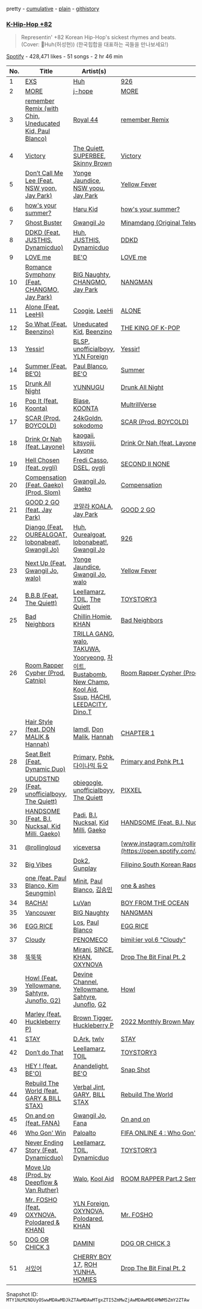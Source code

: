 pretty - [cumulative](/playlists/cumulative/37i9dQZF1DWW46Vfs1oltB.md) - [plain](/playlists/plain/37i9dQZF1DWW46Vfs1oltB) - [githistory](https://github.githistory.xyz/mackorone/spotify-playlist-archive/blob/main/playlists/plain/37i9dQZF1DWW46Vfs1oltB)

### [K\-Hip\-Hop +82](https://open.spotify.com/playlist/37i9dQZF1DWW46Vfs1oltB)

> Representin' +82 Korean Hip\-Hop's sickest rhymes and beats\. \(Cover: Huh\(허성현\)\) \(한국힙합을 대표하는 곡들을 만나보세요!\)

[Spotify](https://open.spotify.com/user/spotify) - 428,471 likes - 51 songs - 2 hr 46 min

| No. | Title | Artist(s) | Album | Length |
|---|---|---|---|---|
| 1 | [EXS](https://open.spotify.com/track/6nu5TMQFH9CKVQV7l4t1DD) | [Huh](https://open.spotify.com/artist/30AghIfoMJrMo1YqoUkEMM) | [926](https://open.spotify.com/album/46UAhlKGdxGrdPaa65MsQK) | 2:34 |
| 2 | [MORE](https://open.spotify.com/track/4XKXphKH76W4zNpkgFS5o2) | [j\-hope](https://open.spotify.com/artist/0b1sIQumIAsNbqAoIClSpy) | [MORE](https://open.spotify.com/album/5Sk4Inca1WZhP7VLuD7DOi) | 3:00 |
| 3 | [remember Remix \(with Chin, Uneducated Kid, Paul Blanco\)](https://open.spotify.com/track/51Je7qQ5Ee0LOyRwUWYlfX) | [Royal 44](https://open.spotify.com/artist/6I5eyZiVUpuPwE8mTXp7hC) | [remember Remix](https://open.spotify.com/album/6B8gLgbZWKKtv0xGUfDxBG) | 3:43 |
| 4 | [Victory](https://open.spotify.com/track/1N4m5I7HVLcL7Jr6jTyHuK) | [The Quiett](https://open.spotify.com/artist/2qI1pO64eYqGUiv1XTw4cy), [SUPERBEE](https://open.spotify.com/artist/0Q5XzDpn7DCI5jlubok4xb), [Skinny Brown](https://open.spotify.com/artist/0E0fq98DMHhkAgiXWpCViX) | [Victory](https://open.spotify.com/album/7qO83BG110baknRcJDa6FI) | 3:35 |
| 5 | [Don’t Call Me Lee \(Feat\. NSW yoon, Jay Park\)](https://open.spotify.com/track/1HzgZODccvwvwQy6cxm87S) | [Yonge Jaundice](https://open.spotify.com/artist/0ESfTnqcM5os6xjx05jjYT), [NSW yoou](https://open.spotify.com/artist/2fJoaUsiVYetecdKBMPm1S), [Jay Park](https://open.spotify.com/artist/4XDi67ZENZcbfKnvMnTYsI) | [Yellow Fever](https://open.spotify.com/album/10gmo6qV4xcvToo4iOyVEv) | 3:49 |
| 6 | [how's your summer?](https://open.spotify.com/track/4d96YEbQXNqQsbBauaButp) | [Haru Kid](https://open.spotify.com/artist/79Hx3llVFe5RtRJAosF3MW) | [how's your summer?](https://open.spotify.com/album/1zJfPqG84GCiB8H67Dsgtn) | 2:37 |
| 7 | [Ghost Buster](https://open.spotify.com/track/71nySQ4RntwCMUFZu29m1d) | [Gwangil Jo](https://open.spotify.com/artist/49cCO8Hy5heGnXj9hb6KEW) | [Minamdang \(Original Television Soundtrack, Pt\. 1\)](https://open.spotify.com/album/6KSJrdypDxR06zSkhTEK1i) | 3:00 |
| 8 | [DDKD \(Feat\. JUSTHIS, Dynamicduo\)](https://open.spotify.com/track/1v48PanV5fux8FH5RYxaj4) | [Huh](https://open.spotify.com/artist/30AghIfoMJrMo1YqoUkEMM), [JUSTHIS](https://open.spotify.com/artist/0Ch0t9gI47Lkal71uQnmV3), [Dynamicduo](https://open.spotify.com/artist/4nvFFLtv7ZqoTr83387uK4) | [DDKD](https://open.spotify.com/album/4oQwIsUmLQZrlWSWaMyFHU) | 3:31 |
| 9 | [LOVE me](https://open.spotify.com/track/3oiMjDZ1bShIpFfOQf55IW) | [BE'O](https://open.spotify.com/artist/5NUVwRESNqYBUTRbiATjy7) | [LOVE me](https://open.spotify.com/album/47PYjiWlimZJ2QT1LOrtLK) | 2:53 |
| 10 | [Romance Symphony \(Feat\. CHANGMO, Jay Park\)](https://open.spotify.com/track/3bUD1FmJClHcD0U7rIN0TR) | [BIG Naughty](https://open.spotify.com/artist/7cEaNXXTHx3LokbjUUyHal), [CHANGMO](https://open.spotify.com/artist/3hvinNZRzTLoREmqFiKr1b), [Jay Park](https://open.spotify.com/artist/4XDi67ZENZcbfKnvMnTYsI) | [NANGMAN](https://open.spotify.com/album/2hBJR1SQ4cGDjGTCY6eV8m) | 4:00 |
| 11 | [Alone \(Feat\. LeeHi\)](https://open.spotify.com/track/2SSbQoEqPHu6qAgi3pFobY) | [Coogie](https://open.spotify.com/artist/0IznZPMUyaPGdqfP4oqBja), [LeeHi](https://open.spotify.com/artist/7cVZApDoQZpS447nHTsNqu) | [ALONE](https://open.spotify.com/album/0t8BYpDMceb2cfEdHYwXhP) | 2:59 |
| 12 | [So What \(Feat\. Beenzino\)](https://open.spotify.com/track/3q738cBTApcG0vo5G1OTZC) | [Uneducated Kid](https://open.spotify.com/artist/08KbKkPqaYNFYM9R5eMjuM), [Beenzino](https://open.spotify.com/artist/7IrDIIq3j04exsiF3Z7CPg) | [THE KING OF K\-POP](https://open.spotify.com/album/4yCUbb8PaIQnSe1afVTgGr) | 4:05 |
| 13 | [Yessir!](https://open.spotify.com/track/7gDjX9OBv0igB7PyZXJje6) | [BLSP](https://open.spotify.com/artist/4ec52yNguqiIkLXqkt7ZV2), [unofficialboyy](https://open.spotify.com/artist/0hoIUrMFR0Cy6aTbma8b2o), [YLN Foreign](https://open.spotify.com/artist/7Lhw1kKfHHKBfcvMSD3DLl) | [Yessir!](https://open.spotify.com/album/5pUsKPyDAiruVHE9pHYrZV) | 2:09 |
| 14 | [Summer \(Feat\. BE’O\)](https://open.spotify.com/track/26Iv7VGUF1lqU10rxQXFL8) | [Paul Blanco](https://open.spotify.com/artist/2fiGm496AG7ePURQiSSJIw), [BE'O](https://open.spotify.com/artist/5NUVwRESNqYBUTRbiATjy7) | [Summer](https://open.spotify.com/album/6Ve5QOb2WKKPLYrO7VaNr8) | 3:19 |
| 15 | [Drunk All Night](https://open.spotify.com/track/4xcJHWlE3KpIz32UCVuYJs) | [YUNNUGU](https://open.spotify.com/artist/202toms3QJeNCFXO0BFNY4) | [Drunk All Night](https://open.spotify.com/album/08iHuEBeXsCKZqGUW0ksAJ) | 2:57 |
| 16 | [Pop It \(feat\. Koonta\)](https://open.spotify.com/track/1cAmgjeeYnrXoRrwEr9Kjr) | [Blase](https://open.spotify.com/artist/6XsOOgLCtnkkOv2uhZXuB0), [KOONTA](https://open.spotify.com/artist/5T8LKv9A1vEnwMCO4dMo3c) | [MultrillVerse](https://open.spotify.com/album/3EHMUauddW3rH3K2KA6oxI) | 2:48 |
| 17 | [SCAR \(Prod\. BOYCOLD\)](https://open.spotify.com/track/4JwtEBtS1pAc9oTFzm5bFY) | [24kGoldn](https://open.spotify.com/artist/6fWVd57NKTalqvmjRd2t8Z), [sokodomo](https://open.spotify.com/artist/23LskvW8ErKu8v1teU7xFZ) | [SCAR \(Prod\. BOYCOLD\)](https://open.spotify.com/album/5jrxT95JeyqMD7RzEU0qh1) | 2:38 |
| 18 | [Drink Or Nah \(feat\. Layone\)](https://open.spotify.com/track/1pM3SykUTmL0KJOJF4BYXS) | [kaogaii](https://open.spotify.com/artist/6zxWD2e5UlhmkO99LB4MP2), [kitsyojii](https://open.spotify.com/artist/3X9mQSyCBKAV74OUSf7zLt), [Layone](https://open.spotify.com/artist/2TTGZUWJg6LIOWsmCEgKCZ) | [Drink Or Nah \(feat\. Layone\)](https://open.spotify.com/album/133lb2FPai0x4zoDUTmCvV) | 3:36 |
| 19 | [Hell Chosen \(feat\. oygli\)](https://open.spotify.com/track/6HkTBbrBIWSfW55hkGMycy) | [Fredi Casso](https://open.spotify.com/artist/2tVGjpHP709GdVbRx7PTEy), [DSEL](https://open.spotify.com/artist/57yCT0l4y1QPz1bzF2mQXx), [oygli](https://open.spotify.com/artist/1xOiGoYkm1zgqwXLsvQA90) | [SECOND II NONE](https://open.spotify.com/album/2KWT2m76KsdbmIWKXfLVra) | 3:06 |
| 20 | [Compensation \(Feat\. Gaeko\) \(Prod\. Slom\)](https://open.spotify.com/track/5Ga9WgaP3I6PUV0ZLmU0jz) | [Gwangil Jo](https://open.spotify.com/artist/49cCO8Hy5heGnXj9hb6KEW), [Gaeko](https://open.spotify.com/artist/0tkHE1pQ5ZCgQb8WZ0ba79) | [Compensation](https://open.spotify.com/album/7CacFVc7MYsirIRA0P9Uz0) | 3:44 |
| 21 | [GOOD 2 GO \(feat\. Jay Park\)](https://open.spotify.com/track/1pNtXt7AY1D4U9699g40mS) | [코알라 KOALA](https://open.spotify.com/artist/57FiLkWeGzNVMLggMZLYiZ), [Jay Park](https://open.spotify.com/artist/4XDi67ZENZcbfKnvMnTYsI) | [GOOD 2 GO](https://open.spotify.com/album/6t05xCPgRIHjikiHPxWI6a) | 2:34 |
| 22 | [Django \(Feat\. OUREALGOAT, lobonabeat!, Gwangil Jo\)](https://open.spotify.com/track/7uGO4ntCROPoSs1VmzklAt) | [Huh](https://open.spotify.com/artist/30AghIfoMJrMo1YqoUkEMM), [Ourealgoat](https://open.spotify.com/artist/3YRGcoHMIvWleQfa0qa1D1), [lobonabeat!](https://open.spotify.com/artist/3gg70JN79TXhAqklizHOva), [Gwangil Jo](https://open.spotify.com/artist/49cCO8Hy5heGnXj9hb6KEW) | [926](https://open.spotify.com/album/46UAhlKGdxGrdPaa65MsQK) | 4:13 |
| 23 | [Next Up \(Feat\. Gwangil Jo, walo\)](https://open.spotify.com/track/74GvPNvJlrovH9rhlTaPSI) | [Yonge Jaundice](https://open.spotify.com/artist/0ESfTnqcM5os6xjx05jjYT), [Gwangil Jo](https://open.spotify.com/artist/49cCO8Hy5heGnXj9hb6KEW), [walo](https://open.spotify.com/artist/3gaJRqGC11Wfp29AzyXJem) | [Yellow Fever](https://open.spotify.com/album/10gmo6qV4xcvToo4iOyVEv) | 3:37 |
| 24 | [B.B.B \(Feat\. The Quiett\)](https://open.spotify.com/track/0PCthiXmn3MFXzvn0eAiBY) | [Leellamarz](https://open.spotify.com/artist/79g2STpP2iV1xfgHuhrhX0), [TOIL](https://open.spotify.com/artist/698zn8fEOIr1OrfqG4283S), [The Quiett](https://open.spotify.com/artist/2qI1pO64eYqGUiv1XTw4cy) | [TOYSTORY3](https://open.spotify.com/album/2g9x0qCPJGKzfxqrVcgrVy) | 3:18 |
| 25 | [Bad Neighbors](https://open.spotify.com/track/1Z3U1Q3fH8NY34NWBor9Tu) | [Chillin Homie](https://open.spotify.com/artist/5f48MQLr5eOXHcR4lFE1BM), [KHAN](https://open.spotify.com/artist/2dixWDh9f2COEfikojSd39) | [Bad Neighbors](https://open.spotify.com/album/26v20MHPOXUnmQOn89jiiM) | 2:59 |
| 26 | [Room Rapper Cypher \(Prod\. Catnip\)](https://open.spotify.com/track/44ZkGGIMy1OLzgfvbtuskh) | [TRILLA GANG](https://open.spotify.com/artist/6qt3pi8xqySyINnaaDfx7h), [walo](https://open.spotify.com/artist/3gaJRqGC11Wfp29AzyXJem), [TAKUWA](https://open.spotify.com/artist/46gc3yx3R3HyZtpwV9s82V), [Yooryeong](https://open.spotify.com/artist/4EB5Woeah0MYFNfs7kXrzw), [차이트](https://open.spotify.com/artist/1jbAzHMudWBA3wbonpY5Yf), [Bustabomb](https://open.spotify.com/artist/1j2WoXKNqCJiffDTuqHxA2), [New Champ](https://open.spotify.com/artist/4Ozg6A5tcPatPxTEBe019x), [Kool Aid](https://open.spotify.com/artist/4SixcaYyvQR5tOY5rkiihR), [Ssup](https://open.spotify.com/artist/4g7bXUnyELAsvRv0d3zWfe), [HACHI](https://open.spotify.com/artist/1seJhtOza3kGxkh0QsEWEn), [LEEDACITY](https://open.spotify.com/artist/0BYN1g0HPIHIzcIBTa6vkF), [Dino.T](https://open.spotify.com/artist/0Yhm2wjCqM4BYSnVP7WY5N) | [Room Rapper Cypher \(Prod\. Catnip\)](https://open.spotify.com/album/1IfYSFWxDP6eLP6XAM20cf) | 4:36 |
| 27 | [Hair Style \(feat\. DON MALIK & Hannah\)](https://open.spotify.com/track/5Wwr9KJMb6QrF8CxeFp1RH) | [Iamdl](https://open.spotify.com/artist/4vPZ9bJ0Jgu44Nbtm7iJUL), [Don Malik](https://open.spotify.com/artist/1DKIdDHKHi3rIwG4UB5zLE), [Hannah](https://open.spotify.com/artist/69kcnEE47Kd8pe8thqWik9) | [CHAPTER 1](https://open.spotify.com/album/1fCeGGR50gRbs1k0saKDJU) | 3:23 |
| 28 | [Seat Belt \(Feat\. Dynamic Duo\)](https://open.spotify.com/track/2WcMriAJ84pN5ZW8cBiUnQ) | [Primary](https://open.spotify.com/artist/4QDcs3XrA8uHUZ7Xt9Ytep), [Pphk](https://open.spotify.com/artist/7Aj5YhBa3fybV1CotHRftv), [다이나믹 듀오](https://open.spotify.com/artist/16cRWWcs7lg0DxKweabRhf) | [Primary and Pphk Pt.1](https://open.spotify.com/album/5CCVroCLwjRk4GDTwCaX4t) | 4:08 |
| 29 | [UDUDSTND \(Feat\. unofficialboyy, The Quiett\)](https://open.spotify.com/track/1smZ7W4gwWb8VezmLM6YRr) | [obiegogle](https://open.spotify.com/artist/7A90OUMBG7u61jxhAuz6to), [unofficialboyy](https://open.spotify.com/artist/0hoIUrMFR0Cy6aTbma8b2o), [The Quiett](https://open.spotify.com/artist/2qI1pO64eYqGUiv1XTw4cy) | [PIXXEL](https://open.spotify.com/album/65PPkAKD3Np9uKA4zTQ2MV) | 3:03 |
| 30 | [HANDSOME \(Feat\. B.I, Nucksal, Kid Milli, Gaeko\)](https://open.spotify.com/track/7nOhwguQZznQfy562P5VlV) | [Padi](https://open.spotify.com/artist/2SZEuuHNzveriZr2YtUFj5), [B.I](https://open.spotify.com/artist/0UntV1Bw2hk3fbRrm9eMP6), [Nucksal](https://open.spotify.com/artist/6v5cGuRCZKq08nLI4WXJuB), [Kid Milli](https://open.spotify.com/artist/7IWshUcKfJyDWrbiF2XT8J), [Gaeko](https://open.spotify.com/artist/0tkHE1pQ5ZCgQb8WZ0ba79) | [HANDSOME \(Feat\. B.I, Nucksal, Kid Milli, Gaeko\)](https://open.spotify.com/album/1zhTtEslHHfAJDqzuabcjM) | 3:44 |
| 31 | [@rollingloud](https://open.spotify.com/track/1BaPN9BN5zMTX9V7CYPc84) | [viceversa](https://open.spotify.com/artist/5M6uaTVVZuyAkdr60oWKrJ) | [www.instagram.com/rollingloud/viceversartist](https://open.spotify.com/album/65iSrqbqW6EmtC9FeqdEfr) | 1:54 |
| 32 | [Big Vibes](https://open.spotify.com/track/1K72CWGjzSeHyx13Lja99g) | [Dok2](https://open.spotify.com/artist/0rW6fVd3yuW2CF2sLYWQtE), [Gunplay](https://open.spotify.com/artist/7cvtOrIEaUrqbGmYA9Kj34) | [Filipino South Korean Rapstar Mixtape \(CD 1\)](https://open.spotify.com/album/3cYWrV94zpYAwl68tmNMVY) | 3:07 |
| 33 | [one \(feat\. Paul Blanco, Kim Seungmin\)](https://open.spotify.com/track/6AWXGKo1zTjMV1WNjIpwhx) | [Minit](https://open.spotify.com/artist/6TXbTOTnLFaF1iHywOaV1m), [Paul Blanco](https://open.spotify.com/artist/2fiGm496AG7ePURQiSSJIw), [김승민](https://open.spotify.com/artist/1h8ZqUlVEXd1qvOjXVuFg2) | [one & ashes](https://open.spotify.com/album/2LpbGE8qfrCjYykxO7v3of) | 3:16 |
| 34 | [RACHA!](https://open.spotify.com/track/56esqTuj8kbbyuo2nRtAnW) | [LuVan](https://open.spotify.com/artist/2A26TcRO2eBgrHILiiUH70) | [BOY FROM THE OCEAN](https://open.spotify.com/album/0D28NFlUxxvt3Yxn3akVTm) | 3:00 |
| 35 | [Vancouver](https://open.spotify.com/track/0gFCY62s8BCy6x0Q3gxczc) | [BIG Naughty](https://open.spotify.com/artist/7cEaNXXTHx3LokbjUUyHal) | [NANGMAN](https://open.spotify.com/album/2hBJR1SQ4cGDjGTCY6eV8m) | 3:36 |
| 36 | [EGG RICE](https://open.spotify.com/track/4pen9dLfeSHfI3uuXibiYU) | [Los](https://open.spotify.com/artist/396SgLoc5TB6oqatyTy2HD), [Paul Blanco](https://open.spotify.com/artist/2fiGm496AG7ePURQiSSJIw) | [EGG RICE](https://open.spotify.com/album/2iiHvjADaBZPSqt91XTb2z) | 2:51 |
| 37 | [Cloudy](https://open.spotify.com/track/4S3eMpe0adhssyj8N7nWoR) | [PENOMECO](https://open.spotify.com/artist/1MAUqH0haKBYbjpknTfreY) | [bimil:ier vol.6 "Cloudy"](https://open.spotify.com/album/3EO7FdK1ZK2Pb7TfIZGqhX) | 3:27 |
| 38 | [뚝뚝뚝](https://open.spotify.com/track/6qqOz5LS19krVTFAvcSD3A) | [Mirani](https://open.spotify.com/artist/6N7b9mUVwn885jI7RRg8no), [SINCE](https://open.spotify.com/artist/0seDu6vvqbUnPUk6s6a616), [KHAN](https://open.spotify.com/artist/13jYpBHek9LD68d1ZwWmu5), [OXYNOVA](https://open.spotify.com/artist/72b3VgmhJa2YqlypqHdrXa) | [Drop The Bit Final Pt\. 2](https://open.spotify.com/album/2q3EHtYTa2eF6GsWYMIQSO) | 3:55 |
| 39 | [Howl \(Feat\. Yellowmane, Sahtyre, Junoflo, G2\)](https://open.spotify.com/track/24N9c3BdEQL2rrfJLggzka) | [Devine Channel](https://open.spotify.com/artist/1iiRxmY7WhgsWtLgtZGfrw), [Yellowmane](https://open.spotify.com/artist/69DIWtgrZbIjorw3g1UqVy), [Sahtyre](https://open.spotify.com/artist/1ZHmdzn0KzjEICyi9v6oDU), [Junoflo](https://open.spotify.com/artist/5ZjBaiZiRUZx4AmlzOOc9R), [G2](https://open.spotify.com/artist/4ueZwsEtcqcO0IZywqgk66) | [Howl](https://open.spotify.com/album/2DHChOTHjJzyY9RL0RKUlj) | 2:12 |
| 40 | [Marley \(feat\. Huckleberry P\)](https://open.spotify.com/track/2Vfab88uvIEuwa0YX9OLm9) | [Brown Tigger](https://open.spotify.com/artist/61IaAjWyHrAO5ZJdjp1YEH), [Huckleberry P](https://open.spotify.com/artist/4meeMnr8eLacsB31ApsXZS) | [2022 Monthly Brown May](https://open.spotify.com/album/2fVWXrJnn03sknbjc3ZK9n) | 3:05 |
| 41 | [STAY](https://open.spotify.com/track/3bTARPmSqeHFftWTBx51dT) | [D.Ark](https://open.spotify.com/artist/2UaheMCNCnN1CrrnZnmh3j), [twlv](https://open.spotify.com/artist/7hKH0uNhhgWJCumCtKMYey) | [STAY](https://open.spotify.com/album/0aAz9IGwMsWhQOmGdSTdpw) | 3:38 |
| 42 | [Don′t do That](https://open.spotify.com/track/5OiD0uUNxZkSyG3opReDlx) | [Leellamarz](https://open.spotify.com/artist/79g2STpP2iV1xfgHuhrhX0), [TOIL](https://open.spotify.com/artist/698zn8fEOIr1OrfqG4283S) | [TOYSTORY3](https://open.spotify.com/album/2g9x0qCPJGKzfxqrVcgrVy) | 2:15 |
| 43 | [HEY ! \(feat\. BE'O\)](https://open.spotify.com/track/4a31DL5YaZZMq14Li20RhQ) | [Anandelight](https://open.spotify.com/artist/6C90qwntmfkpNXoEj7qMJp), [BE'O](https://open.spotify.com/artist/5NUVwRESNqYBUTRbiATjy7) | [Snap Shot](https://open.spotify.com/album/7D7jHN8pAyQGdfGKdRPGIl) | 2:08 |
| 44 | [Rebuild The World \(feat\. GARY & BILL STAX\)](https://open.spotify.com/track/1MHQj1DDhsDNbpdDV6J7Fk) | [Verbal Jint](https://open.spotify.com/artist/24sQuJhQ85ZygDG7sUVUxR), [GARY](https://open.spotify.com/artist/5myBH2YqzOgyWoTKCsydAi), [BILL STAX](https://open.spotify.com/artist/459tVR1zPUmVwOROer0adD) | [Rebuild The World](https://open.spotify.com/album/2KPlOg9JNDqtwWDrzbGrDv) | 3:06 |
| 45 | [On and on \(feat\. FANA\)](https://open.spotify.com/track/5Nlr3ZAz0J3N0IJSVeEe6g) | [Gwangil Jo](https://open.spotify.com/artist/49cCO8Hy5heGnXj9hb6KEW), [Fana](https://open.spotify.com/artist/4mUsQKPUlPpTe2C1MPW1QT) | [On and on](https://open.spotify.com/album/5yBXeh9XWl7IvBMstWnJbo) | 3:06 |
| 46 | [Who Gon' Win](https://open.spotify.com/track/3QhwYZM5bLurRmkbWRAWq8) | [Paloalto](https://open.spotify.com/artist/2Yv0nlRtzgPl6u0dsS2hFv) | [FIFA ONLINE 4 : Who Gon' Win](https://open.spotify.com/album/6wl3cJIKm98VHdMHl5yUnX) | 2:27 |
| 47 | [Never Ending Story \(Feat\. Dynamicduo\)](https://open.spotify.com/track/2kIvvkzrcrFqVdPGSHtKYO) | [Leellamarz](https://open.spotify.com/artist/79g2STpP2iV1xfgHuhrhX0), [TOIL](https://open.spotify.com/artist/698zn8fEOIr1OrfqG4283S), [Dynamicduo](https://open.spotify.com/artist/4nvFFLtv7ZqoTr83387uK4) | [TOYSTORY3](https://open.spotify.com/album/2g9x0qCPJGKzfxqrVcgrVy) | 3:54 |
| 48 | [Move Up \(Prod\. by Deepflow & Van Ruther\)](https://open.spotify.com/track/69QwCU3FaWdRLfU9YMKe5G) | [Walo](https://open.spotify.com/artist/0pVr6piInuPIThw585LsJy), [Kool Aid](https://open.spotify.com/artist/4SixcaYyvQR5tOY5rkiihR) | [ROOM RAPPER Part.2 Semi\-Final](https://open.spotify.com/album/6hgoiUuzVPlrqOZ5IzFZ9R) | 3:13 |
| 49 | [Mr\. FOSHO \(feat\. OXYNOVA, Polodared & KHAN\)](https://open.spotify.com/track/2QAb4EOQoy8QshiTBAaCH2) | [YLN Foreign](https://open.spotify.com/artist/7Lhw1kKfHHKBfcvMSD3DLl), [OXYNOVA](https://open.spotify.com/artist/72b3VgmhJa2YqlypqHdrXa), [Polodared](https://open.spotify.com/artist/1Ri5P0CfdNxdIkHX6es8Xd), [KHAN](https://open.spotify.com/artist/2dixWDh9f2COEfikojSd39) | [Mr\. FOSHO](https://open.spotify.com/album/6Ccz99yuUi2KVQHB6zsUSn) | 3:13 |
| 50 | [DOG OR CHICK 3](https://open.spotify.com/track/7juISDeFFYBUEtjFs5izbw) | [DAMINI](https://open.spotify.com/artist/1yNIinWsNuQUyXJsqnmaLh) | [DOG OR CHICK 3](https://open.spotify.com/album/7eM3lcAiMnjnEAdaM0KCnR) | 4:00 |
| 51 | [서있어](https://open.spotify.com/track/0S4dJNVnLwmRlRQ348RshA) | [CHERRY BOY 17](https://open.spotify.com/artist/0jxGPRjBD9ofybNRoB14dc), [ROH YUNHA](https://open.spotify.com/artist/3dLZdTWMaokxt4y9sDzEWq), [HOMIES](https://open.spotify.com/artist/3PpfvyyncoZ79IgYe0Uls0) | [Drop The Bit Final Pt\. 2](https://open.spotify.com/album/2q3EHtYTa2eF6GsWYMIQSO) | 4:39 |

Snapshot ID: `MTY1NzM2NDUyOSwwMDAwMDJkZTAwMDAwMTgxZTI5ZmMwZjAwMDAwMDE4MWM5ZmY2ZTAw`
